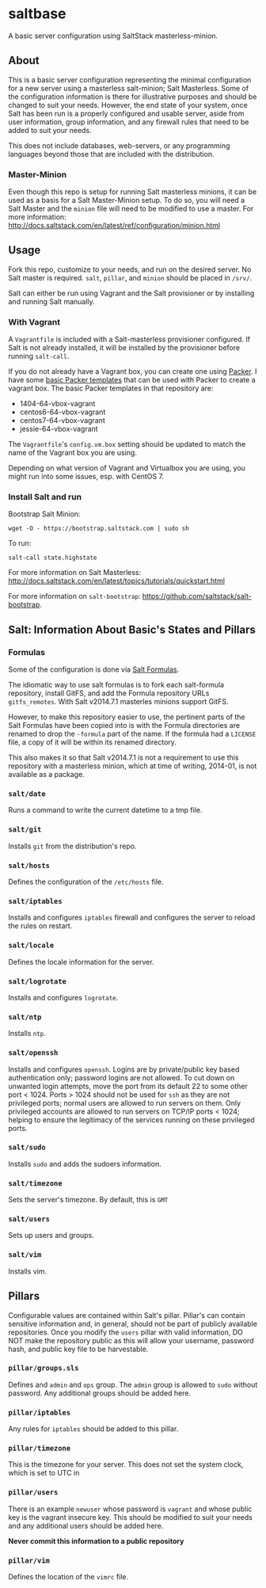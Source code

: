 saltbase
========

A basic server configuration using SaltStack masterless-minion.

## About
This is a basic server configuration representing the minimal configuration for a new server using a masterless salt-minion; Salt Masterless. Some of the configuration information is there for illustrative purposes and should be changed to suit your needs. However, the end state of your system, once Salt has been run is a properly configured and usable server, aside from user information, group information, and any firewall rules that need to be added to suit your needs.

This does not include databases, web-servers, or any programming languages beyond those that are included with the distribution.

### Master-Minion
Even though this repo is setup for running Salt masterless minions, it can be used as a basis for a Salt Master-Minion setup. To do so, you will need a Salt Master and the `minion` file will need to be modified to use a master. For more information: http://docs.saltstack.com/en/latest/ref/configuration/minion.html

## Usage
Fork this repo, customize to your needs, and run on the desired server. No Salt master is required. `salt`, `pillar`, and `minion` should be placed in `/srv/`. 

Salt can either be run using Vagrant and the Salt provisioner or by installing and running Salt manually.

### With Vagrant
A `Vagrantfile` is included with a Salt-masterless provisioner configured. If Salt is not already installed, it will be installed by the provisioner before running `salt-call`.

If you do not already have a Vagrant box, you can create one using [Packer](https://packer.io).  I have some [basic Packer templates](https://github.com/mohae/packer-templates) that can be used with Packer to create a vagrant box. The basic Packer templates in that repository are:

* 1404-64-vbox-vagrant
* centos6-64-vbox-vagrant
* centos7-64-vbox-vagrant
* jessie-64-vbox-vagrant

The `Vagrantfile`'s `config.vm.box` setting should be updated to match the name of the Vagrant box you are using.

Depending on what version of Vagrant and Virtualbox you are using, you might run into some issues, esp. with CentOS 7.

### Install Salt and run
Bootstrap Salt Minion:

    wget -O - https://bootstrap.saltstack.com | sudo sh
	
To run:

    salt-call state.highstate

For more information on Salt Masterless: http://docs.saltstack.com/en/latest/topics/tutorials/quickstart.html

For more information on `salt-bootstrap`: https://github.com/saltstack/salt-bootstrap.

## Salt: Information About Basic's States and Pillars

### Formulas
Some of the configuration is done via [Salt Formulas](https://github.com/saltstack-formulas).

The idiomatic way to use salt formulas is to fork each salt-formula repository, install GitFS, and add the Formula repository URLs `gitfs_remotes`. With Salt v2014.7.1 masterles minions support GitFS. 

However, to make this repository easier to use, the pertinent parts of the Salt Formulas have been copied into is with the Formula directories are renamed to drop the `-formula` part of the name. If the formula had a `LICENSE` file, a copy of it will be within its renamed directory. 

This also makes it so that Salt v2014.7.1 is not a requirement to use this repository with a masterless minion, which at time of writing, 2014-01, is not available as a package.

### `salt/date`
Runs a command to write the current datetime to a tmp file.

### `salt/git`
Installs `git` from the distribution's repo.

### `salt/hosts`
Defines the configuration of the `/etc/hosts` file.

### `salt/iptables`
Installs and configures `iptables` firewall and configures the server to reload the rules on restart.

### `salt/locale`
Defines the locale information for the server.

### `salt/logrotate`
Installs and configures `logrotate`.

### `salt/ntp`
Installs `ntp`.

### `salt/openssh`
Installs and configures `openssh`. Logins are by private/public key based authentication only; password logins are not allowed. To cut down on unwanted login attempts, move the port from its default 22 to some other port < 1024. Ports > 1024 should not be used for `ssh` as they are not privileged ports; normal users are allowed to run servers on them. Only privileged accounts are allowed to run servers on TCP/IP ports < 1024; helping to ensure the legitimacy of the services running on these privileged ports.

### `salt/sudo`
Installs `sudo` and adds the sudoers information. 

### `salt/timezone`
Sets the server's timezone. By default, this is `GMT`

### `salt/users`
Sets up users and groups.

### `salt/vim`
Installs vim.

## Pillars
Configurable values are contained within Salt's pillar. Pillar's can contain sensitive information and, in general, should not be part of publicly available repositories. Once you modify the `users` pillar with valid information, DO NOT make the repository public as this will allow your username, password hash, and public key file to be harvestable.

### `pillar/groups.sls`
Defines and `admin` and `ops` group. The `admin` group is allowed to `sudo` without password. Any additional groups should be added here.

### `pillar/iptables`
Any rules for `iptables` should be added to this pillar.

### `pillar/timezone`
This is the timezone for your server. This does not set the system clock, which is set to UTC in 

### `pillar/users`
There is an example `newuser` whose password is `vagrant` and whose public key is the vagrant insecure key. This should be modified to suit your needs and any additional users should be added here.

__Never commit this information to a public repository__

### `pillar/vim`
Defines the location of the `vimrc` file.
